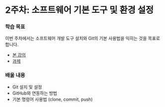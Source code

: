 # 2주차: 소프트웨어 기본 도구 및 환경 설정

### 학습 목표
이번 주차에서는 소프트웨어 개발 도구 설치와 Git의 기본 사용법을 익히는 것을 목표로 합니다.

- [본 강의](./lesson.md)
- [과제](./homework.md)

### 배울 내용
- Git 설치 및 설정
- GitHub와 연동하는 방법
- 기본 명령어 사용법 (clone, commit, push)
